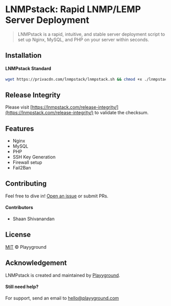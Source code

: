 # LNMPstack: Rapid LNMP/LEMP Server Deployment
>LNMPstack is a rapid, intuitive, and stable server deployment script to set up Nginx, MySQL, and PHP on your server within seconds.

## Installation
#### LNMPstack Standard
```sh
wget https://privacdn.com/lnmpstack/lnmpstack.sh && chmod +x ./lnmpstack.sh && ./lnmpstack.sh
```

## Release Integrity
Please visit [https://lnmpstack.com/release-integrity/](https://lnmpstack.com/release-integrity/) to validate the checksum.

## Features
- Nginx
- MySQL
- PHP
- SSH Key Generation
- Firewall setup
- Fail2Ban

## Contributing
Feel free to dive in! [Open an issue](https://github.com/playyground/lnmpstack/issues/new/) or submit PRs.

#### Contributors
- Shaan Shivanandan

## License
[MIT](LICENSE) © Playyground

## Acknowledgement
LNMPstack is created and maintained by [Playyground](https://playyground.com/).

#### Still need help?
For support, send an email to [hello@playyground.com](mailto:hello@playyground.com?Subject=Support%3A%20Base%20HTML5%20Boilerplate)